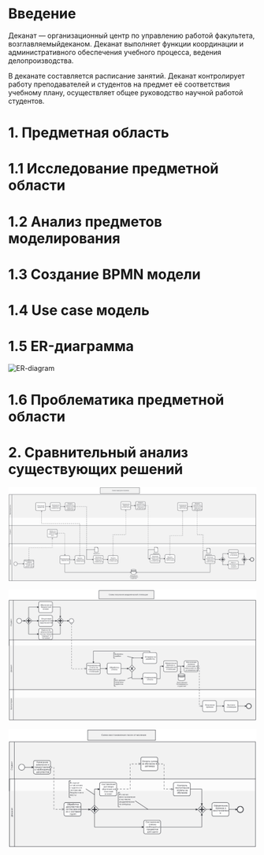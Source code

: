 # **Введение** 
 Деканат — организационный центр по управлению работой факультета, возглавляемыйдеканом. Деканат выполняет функции координации и административного обеспечения учебного процесса, ведения делопроизводства.

В деканате составляется расписание занятий. Деканат контролирует работу преподавателей и студентов на предмет её соответствия учебному плану, осуществляет общее руководство научной работой студентов.
# **1.  Предметная область** 

# **1.1 Исследование предметной области**

# **1.2 Анализ предметов моделирования**

# **1.3 Создание BPMN модели**

# **1.4 Use case модель** 

# **1.5 ER-диаграмма**
![ER-diagram](/ER-diagram.png)
# **1.6 Проблематика предметной области** 

# **2.  Сравнительный анализ существующих решений** 
![1](/1.png)

![2](/2.png)

![3](/3.png)
